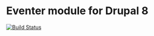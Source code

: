 # Eventer module for Drupal 8

[![Build Status](https://travis-ci.org/mkudenko/eventer.svg?branch=master)](https://travis-ci.org/mkudenko/eventer)
